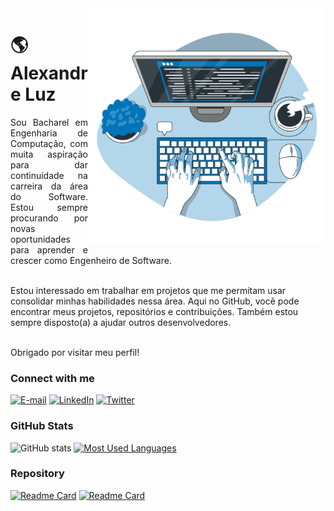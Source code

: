 <img align="right" alt="Developer vector created by storyset - www.freepik.com" height="380" src="https://raw.githubusercontent.com/lexandreluz/lexandreluz/3bf9af0d0177b5ea44ada0832f6231903fef5b83/code-typing-animate.svg">

<h1>
    <span> 🌎 Alexandre Luz</span>
</h1>

<p align="justify">Sou Bacharel em Engenharia de Computação, com muita aspiração para dar continuidade na carreira da área do Software. Estou sempre procurando por novas oportunidades para aprender e crescer como Engenheiro de Software. 
    
<br>Estou interessado em trabalhar em projetos que me permitam usar consolidar minhas habilidades nessa área. Aqui no GitHub, você pode encontrar meus projetos, repositórios e contribuições. Também estou sempre disposto(a) a ajudar outros desenvolvedores. 

<br>Obrigado por visitar meu perfil!

<h3 align="left">Connect with me</h3>

[![E-mail](https://img.shields.io/badge/-Email-000?style=for-the-badge&logo=gmail&logoColor=0074BA&color:0074BA)](mailto:lexandreluz@gmail.com)
[![LinkedIn](https://img.shields.io/badge/LinkedIn-000?style=for-the-badge&logo=linkedin&logoColor=0074BA)](https://www.linkedin.com/in/lexandreluz/)
[![Twitter](https://img.shields.io/badge/Twitter-000?style=for-the-badge&logo=twitter&logoColor=0074BA)](https://twitter.com/lexandre)

<h3 align="left">GitHub Stats</h3>

![GitHub stats](https://github-readme-stats-git-masterrstaa-rickstaa.vercel.app/api?username=lexandreluz&hide_title=true&show_icons=true&include_all_commits=false&count_private=true&line_height=25&hide=issues&bg_color=000&title_color=0074BA&text_color=fff&border_radius=3&border_color=0074BAc&icon_color=0074BA&theme=jolly)
[![Most Used Languages](https://github-readme-stats-git-masterrstaa-rickstaa.vercel.app/api/top-langs/?username=lexandreluz&line_height=10&card_width=290&layout=compact&hide_title=false&count_private=true&langs_count=4&show_icons=true&title_color=ffffff&hide=html,css&bg_color=000&text_color=fff&border_radius=3&border_color=fff&count_private=true)](https://github.com/lexandreluz/github-readme-stats)

<h3 align="left">Repository</h3>

[![Readme Card](https://github-readme-stats.vercel.app/api/pin/?username=lexandreluz&repo=bootcampJava)](https://github.com/anuraghazra/lexandreluz/bootcampJava)
[![Readme Card](https://github-readme-stats.vercel.app/api/pin/?username=lexandreluz&repo=projeto-glass-html5)](https://github.com/anuraghazra/projeto-glass-html5)





